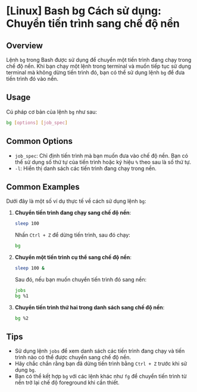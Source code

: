 # [Linux] Bash bg Cách sử dụng: Chuyển tiến trình sang chế độ nền

## Overview
Lệnh `bg` trong Bash được sử dụng để chuyển một tiến trình đang chạy trong chế độ nền. Khi bạn chạy một lệnh trong terminal và muốn tiếp tục sử dụng terminal mà không dừng tiến trình đó, bạn có thể sử dụng lệnh `bg` để đưa tiến trình đó vào nền.

## Usage
Cú pháp cơ bản của lệnh `bg` như sau:

```bash
bg [options] [job_spec]
```

## Common Options
- `job_spec`: Chỉ định tiến trình mà bạn muốn đưa vào chế độ nền. Bạn có thể sử dụng số thứ tự của tiến trình hoặc ký hiệu `%` theo sau là số thứ tự.
- `-l`: Hiển thị danh sách các tiến trình đang chạy trong nền.

## Common Examples
Dưới đây là một số ví dụ thực tế về cách sử dụng lệnh `bg`:

1. **Chuyển tiến trình đang chạy sang chế độ nền**:
   ```bash
   sleep 100
   ```
   Nhấn `Ctrl + Z` để dừng tiến trình, sau đó chạy:
   ```bash
   bg
   ```

2. **Chuyển một tiến trình cụ thể sang chế độ nền**:
   ```bash
   sleep 100 &
   ```
   Sau đó, nếu bạn muốn chuyển tiến trình đó sang nền:
   ```bash
   jobs
   bg %1
   ```

3. **Chuyển tiến trình thứ hai trong danh sách sang chế độ nền**:
   ```bash
   bg %2
   ```

## Tips
- Sử dụng lệnh `jobs` để xem danh sách các tiến trình đang chạy và tiến trình nào có thể được chuyển sang chế độ nền.
- Hãy chắc chắn rằng bạn đã dừng tiến trình bằng `Ctrl + Z` trước khi sử dụng `bg`.
- Bạn có thể kết hợp `bg` với các lệnh khác như `fg` để chuyển tiến trình từ nền trở lại chế độ foreground khi cần thiết.